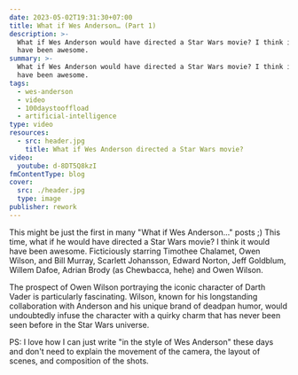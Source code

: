 ```yaml
---
date: 2023-05-02T19:31:30+07:00
title: What if Wes Anderson… (Part 1)
description: >-
  What if Wes Anderson would have directed a Star Wars movie? I think it would
  have been awesome.
summary: >-
  What if Wes Anderson would have directed a Star Wars movie? I think it would
  have been awesome.
tags:
  - wes-anderson
  - video
  - 100daystooffload
  - artificial-intelligence
type: video
resources:
  - src: header.jpg
    title: What if Wes Anderson directed a Star Wars movie?
video:
  youtube: d-8DT5Q8kzI
fmContentType: blog
cover:
  src: ./header.jpg
  type: image
publisher: rework
---
```


This might be just the first in many "What if Wes Anderson…" posts ;) This time, what if he would have directed a Star Wars movie? I think it would have been awesome. Ficticiously starring Timothee Chalamet, Owen Wilson, and Bill Murray, Scarlett Johansson, Edward Norton, Jeff Goldblum, Willem Dafoe, Adrian Brody (as Chewbacca, hehe) and Owen Wilson.

The prospect of Owen Wilson portraying the iconic character of Darth Vader is particularly fascinating. Wilson, known for his longstanding collaboration with Anderson and his unique brand of deadpan humor, would undoubtedly infuse the character with a quirky charm that has never been seen before in the Star Wars universe.

PS: I love how I can just write "in the style of Wes Anderson" these days and don't need to explain the movement of the camera, the layout of scenes, and composition of the shots.
